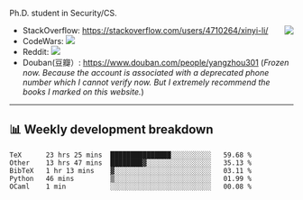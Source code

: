 Ph.D. student in Security/CS.

<img align="right" src="https://github-readme-stats.vercel.app/api?username=li-xin-yi&count_private=true&show_icons=true&hide_title=true&theme=tokyonight" />

- StackOverflow: https://stackoverflow.com/users/4710264/xinyi-li/
- CodeWars: [![](https://www.codewars.com/users/xy-li/badges/micro)](https://www.codewars.com/users/xy-li/)
- Reddit: [![](https://img.shields.io/reddit/user-karma/combined/xy-li?style=social)](https://www.reddit.com/user/xy-li/)
- Douban(豆瓣）: https://www.douban.com/people/yangzhou301  (*Frozen now. Because the account is associated with a deprecated phone number which I cannot verify now. But I extremely recommend the books I marked on this website.*)

---

## 📊 Weekly development breakdown

<!--START_SECTION:waka-->
```text
TeX      23 hrs 25 mins  ███████████████░░░░░░░░░░   59.68 % 
Other    13 hrs 47 mins  ████████▓░░░░░░░░░░░░░░░░   35.13 % 
BibTeX   1 hr 13 mins    ▓░░░░░░░░░░░░░░░░░░░░░░░░   03.11 % 
Python   46 mins         ▒░░░░░░░░░░░░░░░░░░░░░░░░   01.99 % 
OCaml    1 min           ░░░░░░░░░░░░░░░░░░░░░░░░░   00.08 % 
```
<!--END_SECTION:waka-->
